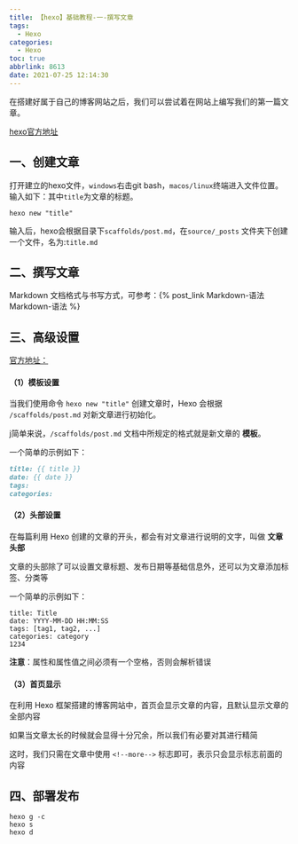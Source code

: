 ```yaml
---
title: 【hexo】基础教程-一-撰写文章
tags:
  - Hexo
categories:
  - Hexo
toc: true
abbrlink: 8613
date: 2021-07-25 12:14:30
---
```


在搭建好属于自己的博客网站之后，我们可以尝试着在网站上编写我们的第一篇文章。

[hexo官方地址](https://hexo.io/zh-cn/docs/writing)

<!--more-->

## 一、创建文章

打开建立的hexo文件，`windows`右击git bash，`macos/linux`终端进入文件位置。输入如下：其中`title`为文章的标题。

~~~shell
hexo new "title"
~~~

输入后，hexo会根据目录下`scaffolds/post.md`，在`source/_posts` 文件夹下创建一个文件，名为:`title.md`

## 二、撰写文章

Markdown 文档格式与书写方式，可参考：{% post_link Markdown-语法 Markdown-语法 %}

## 三、高级设置

[官方地址：](https://hexo.io/zh-cn/docs/front-matter)

#### （1）模板设置

当我们使用命令 `hexo new "title"` 创建文章时，Hexo 会根据 `/scaffolds/post.md` 对新文章进行初始化。

j简单来说，`/scaffolds/post.md` 文档中所规定的格式就是新文章的 **模板**。

一个简单的示例如下：

```markdown
title: {{ title }}
date: {{ date }}
tags: 
categories: 
```

#### （2）头部设置

在每篇利用 Hexo 创建的文章的开头，都会有对文章进行说明的文字，叫做 **文章头部**

文章的头部除了可以设置文章标题、发布日期等基础信息外，还可以为文章添加标签、分类等

一个简单的示例如下：

```
title: Title
date: YYYY-MM-DD HH:MM:SS
tags: [tag1, tag2, ...]
categories: category
1234
```

**注意**：属性和属性值之间必须有一个空格，否则会解析错误

#### （3）首页显示

在利用 Hexo 框架搭建的博客网站中，首页会显示文章的内容，且默认显示文章的全部内容

如果当文章太长的时候就会显得十分冗余，所以我们有必要对其进行精简

这时，我们只需在文章中使用 `<!--more-->` 标志即可，表示只会显示标志前面的内容

## 四、部署发布

~~~shell
hexo g -c
hexo s
hexo d
~~~
